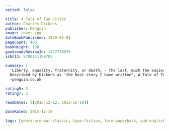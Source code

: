 ```yaml
---
vetted: false

title: A Tale of Two Cities
author: Charles Dickens
publisher: Penguin
image: cover.jpg
dateBookPublished: 1859-01-01
pageCount: 480
bookHeight: 198
goodreadsReviewId: 1477720976
isbn13: 9780141199702

summary: |
  'Liberty, equality, fraternity, or death; - the last, much the easiest to bestow, O Guillotine!'
  Described by Dickens as 'the best story I have written', A Tale of Two Cities interweaves thrilling historical drama with heartbreaking personal tragedy. It vividly depicts a revolutionary Paris running red with blood, and a London where the poor starve. In the midst of the chaos two men - an exiled French aristocrat and a dissolute English lawyer - are both redeemed and condemned by their love for the same woman, as the shadow of La Guillotine draws closer…
  —penguin.co.uk

rating5: 3
rating7: 3

readDates: [[2015-12-12, 2015-12-19]]

dateRated: 2015-12-19

tags: [genre-pre-war-classic, type-fiction, form-paperback, pub-english-library]
---
```

